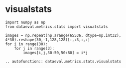 # visualstats

```{testsetup}
import numpy as np
from dataeval.metrics.stats import visualstats

images = np.repeat(np.arange(65536, dtype=np.int32), 4*30).reshape(30,-1,128,128)[:,:3,:,:]
for i in range(30):
    for j in range(3):
        images[i,j,30:50,50:80] = i*j
```

```{eval-rst}
.. autofunction:: dataeval.metrics.stats.visualstats
```